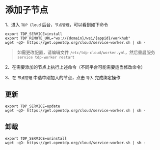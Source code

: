 # 添加子节点

1、进入 `TDP Cloud` 后台，`节点管理`，可以看到如下命令

```shell
export TDP_SERVICE=install
export TDP_REMOTE_URL="ws://{domain}/wsi/{appid}/workhub"
wget -qO- https://get.opentdp.org/cloud/service-worker.sh | sh -
```

> 如需更改配置，请编辑文件 `/etc/tdp-cloud/worker.yml`，然后重启服务 `service tdp-worker restart`

2、在需要添加的节点上执行上述命令（不同平台可能需要适当修改命令）

3、在 `节点管理` 中选中刚加入的节点，点击 `导入` 完成绑定操作

## 更新

```shell
export TDP_SERVICE=update
wget -qO- https://get.opentdp.org/cloud/service-worker.sh | sh -
```

## 卸载

```shell
export TDP_SERVICE=uninstall
wget -qO- https://get.opentdp.org/cloud/service-worker.sh | sh -
```
